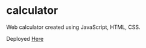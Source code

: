 # calculator

Web calculator created using JavaScript, HTML, CSS.

Deployed [Here](https://rickramen.github.io/etch-a-sketch/)

